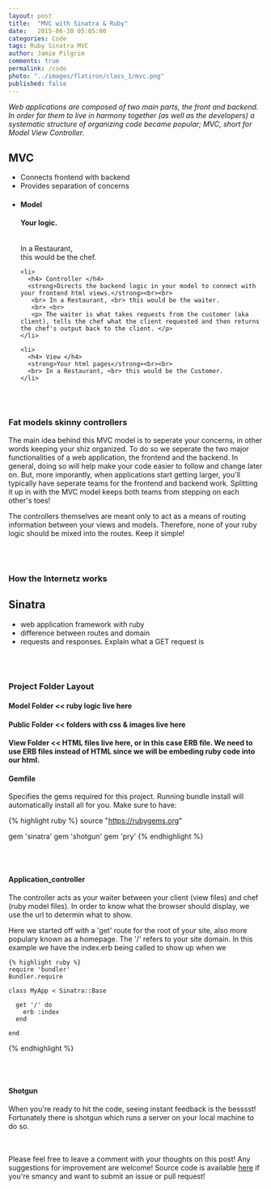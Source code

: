 ```yaml
---
layout: post
title:  "MVC with Sinatra & Ruby"
date:   2015-06-30 05:05:00
categories: Code
tags: Ruby Sinatra MVC
author: Jamie Pilgrim
comments: true
permalink: /code
photo: "../images/flatiron/class_1/mvc.png"
published: false
---
```


<p><em> Web applications are composed of two main parts, the front and backend. In order for them to live in harmony together (as well as the developers) a systematic structure of organizing code became popular; MVC, short for Model View Controller. </em></p>

<h2> MVC </h2>

<ul class="mvc_desc">
  <li>Connects frontend with backend</li>
  <li>Provides separation of concerns </li>
</ul>


<div id="mvc">
  <ul>
    <li>
      <h4> Model </h4>
      <strong>Your logic. <br><br> </strong><br> In a Restaurant, <br>this would be the chef.
    </li>

    <li>
      <h4> Controller </h4> 
      <strong>Directs the backend logic in your model to connect with your frontend html views.</strong><br><br>
       <br> In a Restaurant, <br> this would be the waiter.
       <br> <br>
       <p> The waiter is what takes requests from the customer (aka client), tells the chef what the client requested and then returns the chef's output back to the client. </p>
    </li>

    <li>
      <h4> View </h4>
      <strong>Your html pages</strong><br><br>
      <br> In a Restaurant, <br> this would be the Customer.
    </li>


  </ul>
</div> 

<br> <br>
<h3>
  Fat models skinny controllers
</h3>

<p> The main idea behind this MVC model is to seperate your concerns, in other words keeping your shiz organized. To do so we seperate the two major functionalities of a web application, the frontend and the backend. In general, doing so will help make your code easier to follow and change later on. But, more imporantly, when applications start getting larger, you'll typically have seperate teams for the frontend and backend work. Splitting it up in with the MVC model keeps both teams from stepping on each other's toes!  </p>

<p> The controllers themselves are meant only to act as a means of routing information between your views and models. Therefore, none of your ruby logic should be mixed into the routes. Keep it simple! </p>

<br> <br>
<h3>
  How the Internetz works
</h3>

<p>  </p>


<div id="sinatra">
  <h2> Sinatra </h2>

  <ul class="mvc_desc">
    <li> web application framework with ruby </li>
    <li> difference between routes and domain </li>
    <li> requests and responses. Explain what a GET request is </li>
  </ul>

  <br> <br>
  <h3> Project Folder Layout</h3>
  <div class="tab">
   <h4> Model Folder <span class="folder_desc"> << ruby logic live here </span> </h4>
   <h4> Public Folder <span class="folder_desc"> << folders with css & images live here </span> </h4>
   <h4>View Folder <span class="folder_desc"> << HTML files live here, or in this case ERB file. We need to use ERB files instead of HTML since we will be embeding ruby code into our html. </span></h4>

  <h4> Gemfile </h4>
  <p>Specifies the gems required for this project. Running bundle install will automatically install all for you. Make sure to have: <p>

  {% highlight ruby %}
  source "https://rubygems.org"

  gem 'sinatra'
  gem 'shotgun'
  gem 'pry'
  {% endhighlight %}


  <br> <br>
  <h4> Application_controller </h4>
  <p>The controller acts as your waiter between your client (view files) and chef (ruby model files). In order to know what the browser should display, we use the url to determin what to show.</p>

  <p> Here we started off with a 'get' route for the root of your site, also more populary known as a homepage. The '/' refers to your site domain. In this example we have the index.erb being called to show up when we </p>

    {% highlight ruby %}
    require 'bundler'
    Bundler.require

    class MyApp < Sinatra::Base

      get '/' do
        erb :index
      end

    end
  {% endhighlight %}

  <br> <br>
  <h4> Shotgun </h4>
  <p> When you're ready to hit the code, seeing instant feedback is the besssst! Fortunately there is shotgun which runs a server on your local machine to do so. </p>
  </div>
</div>

<br> <br>
Please feel free to leave a comment with your thoughts on this post! Any suggestions for improvement are welcome! Source code is available <a href="">here</a> if you're smancy and want to submit an issue or pull request!